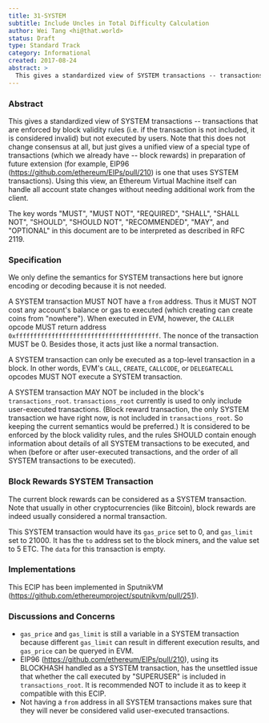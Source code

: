 ```yaml
---
title: 31-SYSTEM
subtitle: Include Uncles in Total Difficulty Calculation
author: Wei Tang <hi@that.world>
status: Draft
type: Standard Track
category: Informational
created: 2017-08-24
abstract: >
  This gives a standardized view of SYSTEM transactions -- transactions that are enforced by block validity rules (i.e. if the transaction is not included, it is considered invalid) but not executed by users.
---
```


### Abstract

This gives a standardized view of SYSTEM transactions -- transactions that are enforced by block validity rules (i.e. if the transaction is not included, it is considered invalid) but not executed by users. Note that this does not change consensus at all, but just gives a unified view of a special type of transactions (which we already have -- block rewards) in preparation of future extension (for example, EIP96 (https://github.com/ethereum/EIPs/pull/210) is one that uses SYSTEM transactions). Using this view, an Ethereum Virtual Machine itself can handle all account state changes without needing additional work from the client.

The key words "MUST", "MUST NOT", "REQUIRED", "SHALL", "SHALL NOT", "SHOULD", "SHOULD NOT", "RECOMMENDED", "MAY", and "OPTIONAL" in this document are to be interpreted as described in RFC 2119.

### Specification

We only define the semantics for SYSTEM transactions here but ignore encoding or decoding because it is not needed.

A SYSTEM transaction MUST NOT have a `from` address. Thus it MUST NOT cost any account's balance or gas to executed (which creating can create coins from "nowhere"). When executed in EVM, however, the `CALLER` opcode MUST return address `0xffffffffffffffffffffffffffffffffffffffff`. The nonce of the transaction MUST be 0. Besides those, it acts just like a normal transaction.

A SYSTEM transaction can only be executed as a top-level transaction in a block. In other words, EVM's `CALL`, `CREATE`, `CALLCODE`, or `DELEGATECALL` opcodes MUST NOT execute a SYSTEM transaction.

A SYSTEM transaction MAY NOT be included in the block's `transactions_root`. `transactions_root` currently is used to only include user-executed transactions. (Block reward transaction, the only SYSTEM transaction we have right now, is not included in `transactions_root`. So keeping the current semantics would be preferred.) It is considered to be enforced by the block validity rules, and the rules SHOULD contain enough information about details of all SYSTEM transactions to be executed, and when (before or after user-executed transactions, and the order of all SYSTEM transactions to be executed).

### Block Rewards SYSTEM Transaction

The current block rewards can be considered as a SYSTEM transaction. Note that usually in other cryptocurrencies (like Bitcoin), block rewards are indeed usually considered a normal transaction.

This SYSTEM transaction would have its `gas_price` set to 0, and `gas_limit` set to 21000. It has the `to` address set to the block miners, and the value set to 5 ETC. The `data` for this transaction is empty.

### Implementations

This ECIP has been implemented in SputnikVM (https://github.com/ethereumproject/sputnikvm/pull/251).

### Discussions and Concerns

* `gas_price` and `gas_limit` is still a variable in a SYSTEM transaction because different `gas_limit` can result in different execution results, and `gas_price` can be queryed in EVM.
* EIP96 (https://github.com/ethereum/EIPs/pull/210), using its BLOCKHASH handled as a SYSTEM transaction, has the unsettled issue that whether the call executed by "SUPERUSER" is included in `transactions_root`. It is recommended NOT to include it as to keep it compatible with this ECIP.
* Not having a `from` address in all SYSTEM transactions makes sure that they will never be considered valid user-executed transactions.
